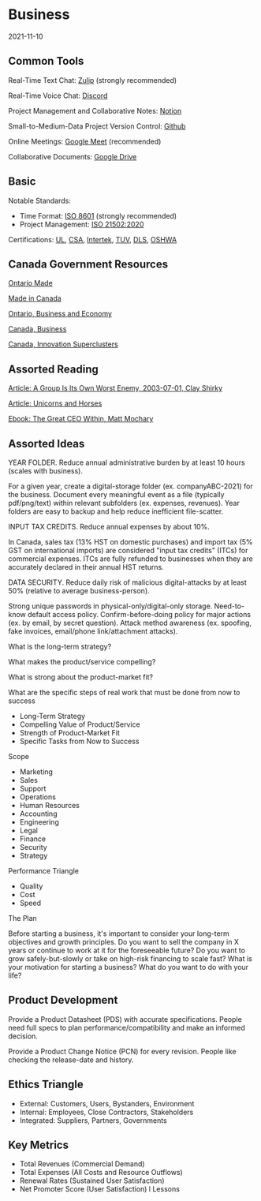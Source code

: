 # Business

2021-11-10

## Common Tools

Real-Time Text Chat: [Zulip](https://zulip.com/) (strongly recommended)

Real-Time Voice Chat: [Discord](https://discord.com/)

Project Management and Collaborative Notes: [Notion](https://www.notion.so)

Small-to-Medium-Data Project Version Control: [Github](https://github.com/)

Online Meetings: [Google Meet](https://meet.google.com/) (recommended)

Collaborative Documents: [Google Drive](https://drive.google.com)

## Basic

Notable Standards:

* Time Format: [ISO 8601](https://www.iso.org/iso-8601-date-and-time-format.html) (strongly recommended)
* Project Management: [ISO 21502:2020](https://www.iso.org/standard/74947.html) 

Certifications: 
[UL](https://www.ul.com/),
[CSA](https://www.csagroup.org/),
[Intertek](https://www.intertek.com/),
[TUV](https://www.tuv.com/canada/en/),
[DLS](https://www.dlsemc.com/),
[OSHWA](https://certification.oshwa.org/)

## Canada Government Resources

[Ontario Made](https://www.supportontariomade.ca/)

[Made in Canada](https://www.competitionbureau.gc.ca/eic/site/cb-bc.nsf/eng/03169.html)

[Ontario, Business and Economy](https://www.ontario.ca/page/business-and-economy)

[Canada, Business](https://www.canada.ca/en/services/business.html)

[Canada, Innovation Superclusters](https://www.ic.gc.ca/eic/site/093.nsf/eng/home)

## Assorted Reading

[Article: A Group Is Its Own Worst Enemy, 2003-07-01, Clay Shirky](https://web.archive.org/web/20131130191257/http://www.shirky.com/writings/group_enemy.html)

[Article: Unicorns and Horses](https://medium.com/@awilkinson/unicorns-vs-horses-f81d8dd61f17)

[Ebook: The Great CEO Within, Matt Mochary](https://docs.google.com/document/d/1ZJZbv4J6FZ8Dnb0JuMhJxTnwl-dwqx5xl0s65DE3wO8)






## Assorted Ideas

YEAR FOLDER. Reduce annual administrative burden by at least 10 hours (scales with business).

For a given year, create a digital-storage folder (ex. companyABC-2021) for the business. Document every meaningful event as a file (typically pdf/png/text) within relevant subfolders (ex. expenses, revenues). Year folders are easy to backup and help reduce inefficient file-scatter.

INPUT TAX CREDITS. Reduce annual expenses by about 10%.

In Canada, sales tax (13% HST on domestic purchases) and import tax (5% GST on international imports) are considered "input tax credits" (ITCs) for commercial expenses. ITCs are fully refunded to businesses when they are accurately declared in their annual HST returns.

DATA SECURITY. Reduce daily risk of malicious digital-attacks by at least 50% (relative to average business-person).

Strong unique passwords in physical-only/digital-only storage. Need-to-know default access policy. Confirm-before-doing policy for major actions (ex. by email, by secret question). Attack method awareness (ex. spoofing, fake invoices, email/phone link/attachment attacks).

What is the long-term strategy?

What makes the product/service compelling?

What is strong about the product-market fit?

What are the specific steps of real work that must be done from now to success

* Long-Term Strategy
* Compelling Value of Product/Service
* Strength of Product-Market Fit
* Specific Tasks from Now to Success

Scope

* Marketing
* Sales
* Support
* Operations
* Human Resources
* Accounting
* Engineering
* Legal
* Finance
* Security
* Strategy

Performance Triangle

* Quality
* Cost
* Speed

The Plan

Before starting a business, it's important to consider your long-term objectives and growth principles. Do you want to sell the company in X years or continue to work at it for the foreseeable future? Do you want to grow safely-but-slowly or take on high-risk financing to scale fast? What is your motivation for starting a business? What do you want to do with your life?

## Product Development

Provide a Product Datasheet (PDS) with accurate specifications. People need full specs to plan performance/compatibility and make an informed decision.

Provide a Product Change Notice (PCN) for every revision. People like checking the release-date and history.

## Ethics Triangle

* External: Customers, Users, Bystanders, Environment
* Internal: Employees, Close Contractors, Stakeholders
* Integrated: Suppliers, Partners, Governments

## Key Metrics

* Total Revenues (Commercial Demand)
* Total Expenses (All Costs and Resource Outflows)
* Renewal Rates (Sustained User Satisfaction)
* Net Promoter Score (User Satisfaction)
l Lessons


